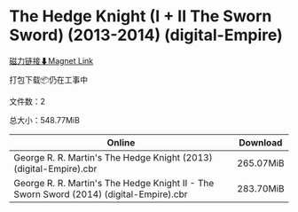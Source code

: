 # The Hedge Knight (I + II The Sworn Sword) (2013-2014) (digital-Empire)

[磁力链接⬇Magnet Link](magnet:?xt=urn:btih:4ff1cd9a16010a7fdec1612af1a45f58d8337280&dn=The%20Hedge%20Knight%20%28I%20%2B%20II%20The%20Sworn%20Sword%29%20%282013-2014%29%20%28digital-Empire%29)

打包下载📦仍在工事中

文件数：2

总大小：548.77MiB

Online | Download
--- | ---
George R. R. Martin's The Hedge Knight (2013) (digital-Empire).cbr | 265.07MiB
George R. R. Martin's The Hedge Knight II - The Sworn Sword (2014) (digital-Empire).cbr | 283.70MiB